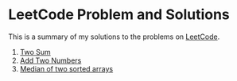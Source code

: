 # LeetCode Problem and Solutions

This is a summary of my solutions to the problems on [LeetCode](https://www.leetcode.com). 


1. [Two Sum][1_link]
2. [Add Two Numbers][2_link]        
4. [Median of two sorted arrays][4_link]

<!-- &#x1f512;   for the lock -->
<!-- tiltle -->
[1_link]:    https://leetcode.com/problems/two-sum/
[2_link]:    https://leetcode.com/problems/add-two-numbers/
[4_link]:    https://leetcode.com/problems/median-of-two-sorted-arrays/ 


<!-- solution -->